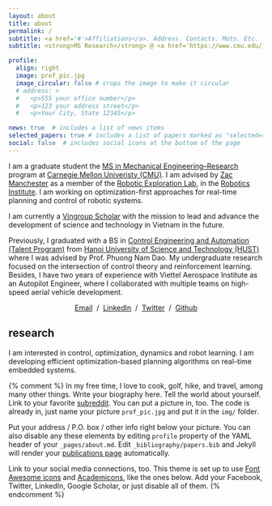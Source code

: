 ```yaml
---
layout: about
title: about
permalink: /
subtitle: <a href='#'>Affiliations</a>. Address. Contacts. Moto. Etc.
subtitle: <strong>MS Research</strong> @ <a href='https://www.cmu.edu/'>CMU</a>

profile:
  align: right
  image: prof_pic.jpg
  image_circular: false # crops the image to make it circular
  # address: >
  #   <p>555 your office number</p>
  #   <p>123 your address street</p>
  #   <p>Your City, State 12345</p>

news: true  # includes a list of news items
selected_papers: true # includes a list of papers marked as "selected={true}"
social: false  # includes social icons at the bottom of the page
---
```

I am a graduate student the [MS in Mechanical Engineering–Research](https://www.meche.engineering.cmu.edu/education/graduate-programs/masters-research.html) program at [Carnegie Mellon Univeristy (CMU)](https://www.cmu.edu/). I am advised by [Zac Manchester](https://www.ri.cmu.edu/ri-faculty/zachary-manchester/) as a member of the [Robotic Exploration Lab](http://roboticexplorationlab.org/), in the [Robotics Institute](https://ri.cmu.edu/). I am working on optimization-first approaches for real-time planning and control of robotic systems.

I am currently a [Vingroup Scholar](https://scholarships.vinuni.edu.vn/) with the mission to lead and advance the development of science and technology in Vietnam in the future.

Previously, I graduated with a BS in [Control Engineering and Automation (Talent Program)](https://seee.hust.edu.vn/en_US/talented) from [Hanoi University of Science and Technology (HUST)](https://en.hust.edu.vn/) where I was advised by Prof. Phuong Nam Dao. My undergraduate research focused on the intersection of control theory and reinforcement learning. Besides, I have two years of experience with Viettel Aerospace Institute as an Autopilot Engineer, where I collaborated with multiple teams on high-speed aerial vehicle development.

<p style="text-align:center">
  <a href="mailto:xkhai@cmu.edu">Email</a> &nbsp;/&nbsp;
  <!-- <a href="data/JonBarron-CV.pdf">CV</a> &nbsp;/&nbsp; -->
  <!-- <a href="data/JonBarron-bio.txt">Bio</a> &nbsp;/&nbsp; -->
  <!-- <a href="https://scholar.google.com/citations?hl=en&user=jktWnL8AAAAJ">Google Scholar</a> &nbsp;/&nbsp; -->
  <a href="https://www.linkedin.com/in/khainx">LinkedIn</a> &nbsp;/&nbsp;
  <a href="https://twitter.com/khainguyenx">Twitter</a> &nbsp;/&nbsp;
  <a href="https://github.com/xkhainguyen/">Github</a>
</p>

<h2>research</h2>
<p>
I am interested in control, optimization, dynamics and robot learning. I am developing efficient optimization-based planning algorithms on real-time embedded systems.
</p>

{% comment %} 
In my free time, I love to cook, golf, hike, and travel, among many other things.
Write your biography here. Tell the world about yourself. Link to your favorite [subreddit](http://reddit.com). You can put a picture in, too. The code is already in, just name your picture `prof_pic.jpg` and put it in the `img/` folder.

Put your address / P.O. box / other info right below your picture. You can also disable any these elements by editing `profile` property of the YAML header of your `_pages/about.md`. Edit `_bibliography/papers.bib` and Jekyll will render your [publications page](/al-folio/publications/) automatically.

Link to your social media connections, too. This theme is set up to use [Font Awesome icons](http://fortawesome.github.io/Font-Awesome/) and [Academicons](https://jpswalsh.github.io/academicons/), like the ones below. Add your Facebook, Twitter, LinkedIn, Google Scholar, or just disable all of them.
{% endcomment %}